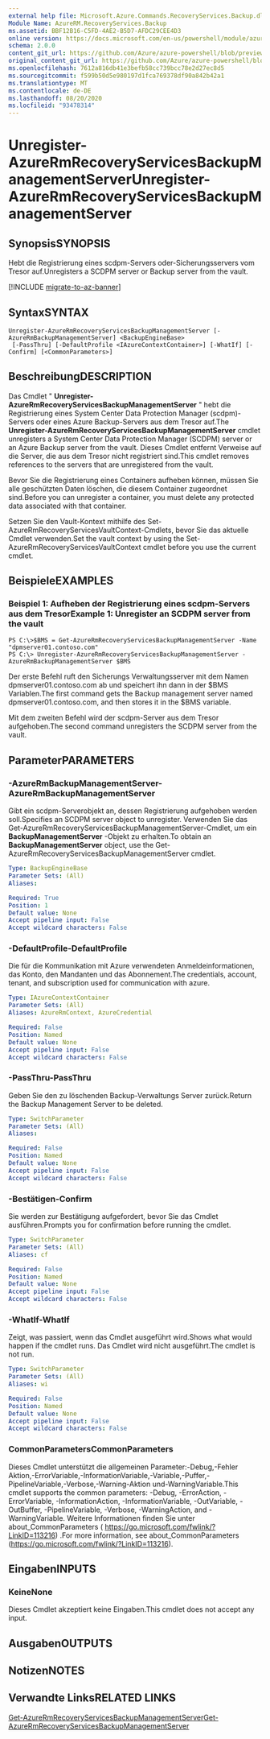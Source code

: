 ```yaml
---
external help file: Microsoft.Azure.Commands.RecoveryServices.Backup.dll-Help.xml
Module Name: AzureRM.RecoveryServices.Backup
ms.assetid: BBF12B16-C5FD-4AE2-B5D7-AFDC29CEE4D3
online version: https://docs.microsoft.com/en-us/powershell/module/azurerm.recoveryservices.backup/unregister-azurermrecoveryservicesbackupmanagementserver
schema: 2.0.0
content_git_url: https://github.com/Azure/azure-powershell/blob/preview/src/ResourceManager/RecoveryServices.Backup/Commands.RecoveryServices.Backup/help/Unregister-AzureRmRecoveryServicesBackupManagementServer.md
original_content_git_url: https://github.com/Azure/azure-powershell/blob/preview/src/ResourceManager/RecoveryServices.Backup/Commands.RecoveryServices.Backup/help/Unregister-AzureRmRecoveryServicesBackupManagementServer.md
ms.openlocfilehash: 7612a816db41e3befb58cc739bcc78e2d27ec8d5
ms.sourcegitcommit: f599b50d5e980197d1fca769378df90a842b42a1
ms.translationtype: MT
ms.contentlocale: de-DE
ms.lasthandoff: 08/20/2020
ms.locfileid: "93478314"
---
```

# <span data-ttu-id="33c66-101">Unregister-AzureRmRecoveryServicesBackupManagementServer</span><span class="sxs-lookup"><span data-stu-id="33c66-101">Unregister-AzureRmRecoveryServicesBackupManagementServer</span></span>

## <span data-ttu-id="33c66-102">Synopsis</span><span class="sxs-lookup"><span data-stu-id="33c66-102">SYNOPSIS</span></span>
<span data-ttu-id="33c66-103">Hebt die Registrierung eines scdpm-Servers oder-Sicherungsservers vom Tresor auf.</span><span class="sxs-lookup"><span data-stu-id="33c66-103">Unregisters a SCDPM server or Backup server from the vault.</span></span>

[!INCLUDE [migrate-to-az-banner](../../includes/migrate-to-az-banner.md)]

## <span data-ttu-id="33c66-104">Syntax</span><span class="sxs-lookup"><span data-stu-id="33c66-104">SYNTAX</span></span>

```
Unregister-AzureRmRecoveryServicesBackupManagementServer [-AzureRmBackupManagementServer] <BackupEngineBase>
 [-PassThru] [-DefaultProfile <IAzureContextContainer>] [-WhatIf] [-Confirm] [<CommonParameters>]
```

## <span data-ttu-id="33c66-105">Beschreibung</span><span class="sxs-lookup"><span data-stu-id="33c66-105">DESCRIPTION</span></span>
<span data-ttu-id="33c66-106">Das Cmdlet " **Unregister-AzureRmRecoveryServicesBackupManagementServer** " hebt die Registrierung eines System Center Data Protection Manager (scdpm)-Servers oder eines Azure Backup-Servers aus dem Tresor auf.</span><span class="sxs-lookup"><span data-stu-id="33c66-106">The **Unregister-AzureRmRecoveryServicesBackupManagementServer** cmdlet unregisters a System Center Data Protection Manager (SCDPM) server or an Azure Backup server from the vault.</span></span>
<span data-ttu-id="33c66-107">Dieses Cmdlet entfernt Verweise auf die Server, die aus dem Tresor nicht registriert sind.</span><span class="sxs-lookup"><span data-stu-id="33c66-107">This cmdlet removes references to the servers that are unregistered from the vault.</span></span>

<span data-ttu-id="33c66-108">Bevor Sie die Registrierung eines Containers aufheben können, müssen Sie alle geschützten Daten löschen, die diesem Container zugeordnet sind.</span><span class="sxs-lookup"><span data-stu-id="33c66-108">Before you can unregister a container, you must delete any protected data associated with that container.</span></span>

<span data-ttu-id="33c66-109">Setzen Sie den Vault-Kontext mithilfe des Set-AzureRmRecoveryServicesVaultContext-Cmdlets, bevor Sie das aktuelle Cmdlet verwenden.</span><span class="sxs-lookup"><span data-stu-id="33c66-109">Set the vault context by using the Set-AzureRmRecoveryServicesVaultContext cmdlet before you use the current cmdlet.</span></span>

## <span data-ttu-id="33c66-110">Beispiele</span><span class="sxs-lookup"><span data-stu-id="33c66-110">EXAMPLES</span></span>

### <span data-ttu-id="33c66-111">Beispiel 1: Aufheben der Registrierung eines scdpm-Servers aus dem Tresor</span><span class="sxs-lookup"><span data-stu-id="33c66-111">Example 1: Unregister an SCDPM server from the vault</span></span>
```
PS C:\>$BMS = Get-AzureRmRecoveryServicesBackupManagementServer -Name "dpmserver01.contoso.com"
PS C:\> Unregister-AzureRmRecoveryServicesBackupManagementServer -AzureRmBackupManagementServer $BMS
```

<span data-ttu-id="33c66-112">Der erste Befehl ruft den Sicherungs Verwaltungsserver mit dem Namen dpmserver01.contoso.com ab und speichert ihn dann in der $BMS Variablen.</span><span class="sxs-lookup"><span data-stu-id="33c66-112">The first command gets the Backup management server named dpmserver01.contoso.com, and then stores it in the $BMS variable.</span></span>

<span data-ttu-id="33c66-113">Mit dem zweiten Befehl wird der scdpm-Server aus dem Tresor aufgehoben.</span><span class="sxs-lookup"><span data-stu-id="33c66-113">The second command unregisters the SCDPM server from the vault.</span></span>

## <span data-ttu-id="33c66-114">Parameter</span><span class="sxs-lookup"><span data-stu-id="33c66-114">PARAMETERS</span></span>

### <span data-ttu-id="33c66-115">-AzureRmBackupManagementServer</span><span class="sxs-lookup"><span data-stu-id="33c66-115">-AzureRmBackupManagementServer</span></span>
<span data-ttu-id="33c66-116">Gibt ein scdpm-Serverobjekt an, dessen Registrierung aufgehoben werden soll.</span><span class="sxs-lookup"><span data-stu-id="33c66-116">Specifies an SCDPM server object to unregister.</span></span>
<span data-ttu-id="33c66-117">Verwenden Sie das Get-AzureRmRecoveryServicesBackupManagementServer-Cmdlet, um ein **BackupManagementServer** -Objekt zu erhalten.</span><span class="sxs-lookup"><span data-stu-id="33c66-117">To obtain an **BackupManagementServer** object, use the Get-AzureRmRecoveryServicesBackupManagementServer cmdlet.</span></span>

```yaml
Type: BackupEngineBase
Parameter Sets: (All)
Aliases: 

Required: True
Position: 1
Default value: None
Accept pipeline input: False
Accept wildcard characters: False
```

### <span data-ttu-id="33c66-118">-DefaultProfile</span><span class="sxs-lookup"><span data-stu-id="33c66-118">-DefaultProfile</span></span>
<span data-ttu-id="33c66-119">Die für die Kommunikation mit Azure verwendeten Anmeldeinformationen, das Konto, den Mandanten und das Abonnement.</span><span class="sxs-lookup"><span data-stu-id="33c66-119">The credentials, account, tenant, and subscription used for communication with azure.</span></span>

```yaml
Type: IAzureContextContainer
Parameter Sets: (All)
Aliases: AzureRmContext, AzureCredential

Required: False
Position: Named
Default value: None
Accept pipeline input: False
Accept wildcard characters: False
```

### <span data-ttu-id="33c66-120">-PassThru</span><span class="sxs-lookup"><span data-stu-id="33c66-120">-PassThru</span></span>
<span data-ttu-id="33c66-121">Geben Sie den zu löschenden Backup-Verwaltungs Server zurück.</span><span class="sxs-lookup"><span data-stu-id="33c66-121">Return the Backup Management Server to be deleted.</span></span>

```yaml
Type: SwitchParameter
Parameter Sets: (All)
Aliases: 

Required: False
Position: Named
Default value: None
Accept pipeline input: False
Accept wildcard characters: False
```

### <span data-ttu-id="33c66-122">-Bestätigen</span><span class="sxs-lookup"><span data-stu-id="33c66-122">-Confirm</span></span>
<span data-ttu-id="33c66-123">Sie werden zur Bestätigung aufgefordert, bevor Sie das Cmdlet ausführen.</span><span class="sxs-lookup"><span data-stu-id="33c66-123">Prompts you for confirmation before running the cmdlet.</span></span>

```yaml
Type: SwitchParameter
Parameter Sets: (All)
Aliases: cf

Required: False
Position: Named
Default value: None
Accept pipeline input: False
Accept wildcard characters: False
```

### <span data-ttu-id="33c66-124">-WhatIf</span><span class="sxs-lookup"><span data-stu-id="33c66-124">-WhatIf</span></span>
<span data-ttu-id="33c66-125">Zeigt, was passiert, wenn das Cmdlet ausgeführt wird.</span><span class="sxs-lookup"><span data-stu-id="33c66-125">Shows what would happen if the cmdlet runs.</span></span> <span data-ttu-id="33c66-126">Das Cmdlet wird nicht ausgeführt.</span><span class="sxs-lookup"><span data-stu-id="33c66-126">The cmdlet is not run.</span></span>

```yaml
Type: SwitchParameter
Parameter Sets: (All)
Aliases: wi

Required: False
Position: Named
Default value: None
Accept pipeline input: False
Accept wildcard characters: False
```

### <span data-ttu-id="33c66-127">CommonParameters</span><span class="sxs-lookup"><span data-stu-id="33c66-127">CommonParameters</span></span>
<span data-ttu-id="33c66-128">Dieses Cmdlet unterstützt die allgemeinen Parameter:-Debug,-Fehler Aktion,-ErrorVariable,-InformationVariable,-Variable,-Puffer,-PipelineVariable,-Verbose,-Warning-Aktion und-WarningVariable.</span><span class="sxs-lookup"><span data-stu-id="33c66-128">This cmdlet supports the common parameters: -Debug, -ErrorAction, -ErrorVariable, -InformationAction, -InformationVariable, -OutVariable, -OutBuffer, -PipelineVariable, -Verbose, -WarningAction, and -WarningVariable.</span></span> <span data-ttu-id="33c66-129">Weitere Informationen finden Sie unter about_CommonParameters ( https://go.microsoft.com/fwlink/?LinkID=113216) .</span><span class="sxs-lookup"><span data-stu-id="33c66-129">For more information, see about_CommonParameters (https://go.microsoft.com/fwlink/?LinkID=113216).</span></span>

## <span data-ttu-id="33c66-130">Eingaben</span><span class="sxs-lookup"><span data-stu-id="33c66-130">INPUTS</span></span>

### <span data-ttu-id="33c66-131">Keine</span><span class="sxs-lookup"><span data-stu-id="33c66-131">None</span></span>
<span data-ttu-id="33c66-132">Dieses Cmdlet akzeptiert keine Eingaben.</span><span class="sxs-lookup"><span data-stu-id="33c66-132">This cmdlet does not accept any input.</span></span>

## <span data-ttu-id="33c66-133">Ausgaben</span><span class="sxs-lookup"><span data-stu-id="33c66-133">OUTPUTS</span></span>

## <span data-ttu-id="33c66-134">Notizen</span><span class="sxs-lookup"><span data-stu-id="33c66-134">NOTES</span></span>

## <span data-ttu-id="33c66-135">Verwandte Links</span><span class="sxs-lookup"><span data-stu-id="33c66-135">RELATED LINKS</span></span>

[<span data-ttu-id="33c66-136">Get-AzureRmRecoveryServicesBackupManagementServer</span><span class="sxs-lookup"><span data-stu-id="33c66-136">Get-AzureRmRecoveryServicesBackupManagementServer</span></span>](./Get-AzureRmRecoveryServicesBackupManagementServer.md)


